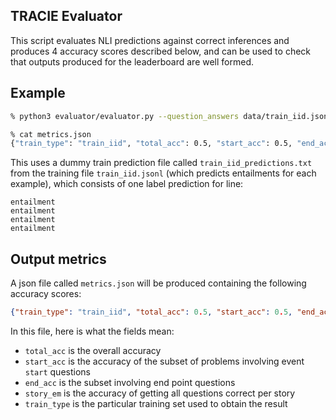 ## TRACIE Evaluator

This script evaluates NLI predictions against correct inferences and produces 4 accuracy scores described below, and can be used to check that outputs produced for the leaderboard are well formed. 

## Example

```sh
% python3 evaluator/evaluator.py --question_answers data/train_iid.jsonl --predictions data/train_iid_predictions.txt  --output metrics.json --train_type train_iid

% cat metrics.json
{"train_type": "train_iid", "total_acc": 0.5, "start_acc": 0.5, "end_acc": 0.5, "story_em": 0.0}
```

This uses a dummy train prediction file called `train_iid_predictions.txt` from the training file `train_iid.jsonl` (which predicts entailments for each example), which consists of one label prediction for line:

```
entailment
entailment
entailment
entailment
```

## Output metrics

A json file called `metrics.json` will be produced containing the following accuracy scores:

```json
{"train_type": "train_iid", "total_acc": 0.5, "start_acc": 0.5, "end_acc": 0.5, "story_em": 0.0}
```

In this file, here is what the fields mean:

* `total_acc` is the overall accuracy
* `start_acc` is the accuracy of the subset of problems involving event `start` questions
* `end_acc` is the subset involving end point questions
* `story_em` is the accuracy of getting all questions correct per story
* `train_type` is the particular training set used to obtain the result

